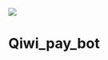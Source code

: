 <p align="left">
    
<img src=https://i.pinimg.com/564x/5e/19/31/5e19312aa89069e9c78348e9618303fa.jpg />

</p>

# Qiwi_pay_bot
